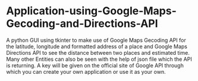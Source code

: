 # Application-using-Google-Maps-Gecoding-and-Directions-API
A python GUI using tkinter to make use of Google Maps Gecoding API for the latitude, longitude and formatted address of a place and Google Maps Directions API to see the distance between two places and estimated time. Many other Entities can also be seen with the help of json file which the API is returning. A key will be given on the official site of Google API through which you can create your own application or use it as your own.
